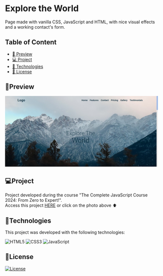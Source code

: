 #   Explore the World
Page made with vanilla CSS, JavaScript and HTML, with nice visual effects and a working contact's form.

## Table of Content

- [🔗 Preview](#preview)
- [💻 Project](#projeto)
- [🚀 Technologies](#tecnologias)
- [📝 License](#license)

## 🔗Preview

<a href=""><img src="src/travel.jpeg"></a>

## 💻Project

Project developed during the course "The Complete JavaScript Course 2024: From Zero to Expert!". <br />
Access this project <a href="">HERE</a> or click on the photo above ⬆️

##  🚀Technologies

This project was developed with the following technologies:

![HTML5](https://img.shields.io/badge/html5-%23E34F26.svg?style=for-the-badge&logo=html5&logoColor=white)
![CSS3](https://img.shields.io/badge/css3-%231572B6.svg?style=for-the-badge&logo=css3&logoColor=white)
![JavaScript](https://img.shields.io/badge/javascript-%23323330.svg?style=for-the-badge&logo=javascript&logoColor=%23F7DF1E)


##  📝License
[![License](https://img.shields.io/badge/license-MIT-blue.svg)](LICENSE)

